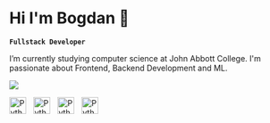 # Hi I'm Bogdan 👋

**`Fullstack Developer`**

I’m currently studying computer science at John Abbott College. I'm passionate about Frontend, Backend Development and ML.


![](https://komarev.com/ghpvc/?username=bogdanSgithub)


<img align='left' alt='Python' width='30px' style='padding-right:10px;' src="https://cdn.jsdelivr.net/gh/devicons/devicon@latest/icons/python/python-original.svg" />
<img align='left' alt='Python' width='30px' style='padding-right:10px;' src="https://cdn.jsdelivr.net/gh/devicons/devicon@latest/icons/javascript/javascript-original.svg" />
<img align='left' alt='Python' width='30px' style='padding-right:10px;' src="https://cdn.jsdelivr.net/gh/devicons/devicon@latest/icons/react/react-original.svg" />
<img align='left' alt='Python' width='30px' style='padding-right:10px;' src="https://cdn.jsdelivr.net/gh/devicons/devicon@latest/icons/tensorflow/tensorflow-original-wordmark.svg" />
          
